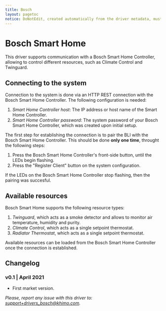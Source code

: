 ```yaml
---
title: Bosch
layout: pagetoc
notice: DoNotEdit, created automatically from the driver metadata, must be updated on the driver itself
---
```

# Bosch Smart Home

This driver supports communication with a Bosch Smart Home Controller,
allowing to control different resources, such as Climate Control and
Twinguard.

## Connecting to the system

Connection to the system is done via an HTTP REST connection with the
Bosch Smart Home Controller. The following configuration is needed:

 1. *Smart Home Controller host*: The IP address or host name of the
Smart Home Controller.
 2. *Smart Home Controller password*: The system password of your
Bosch Smart Home Controller, which was created upon initial setup.

The first step for establishing the connection is to pair the BLI
with the Bosch Smart Home Controller. This should be done **only
one time**, throught the following steps:

 1. Press the Bosch Smart Home Controller's front-side button,
until the LEDs begin flashing.
 2. Press the "Register Client" button on the system configuration.

If the LEDs on the Bosch Smart Home Controller stop flashing, then
the pairing was succesful.

## Available resources

Bosch Smart Home supports the following resource types:

 1. *Twinguard*, which acts as a smoke detector and allows to
monitor air temperature, humidity and purity. 
 2. *Climate Control*, which acts as a single setpoint thermostat.
 3. *Radiator Thermostat*, which acts as a single setpoint thermostat.

Available resources can be loaded from the Bosch Smart Home
Controller once the connection is established.

## Changelog

### v0.1 | April 2021
 - First market version.

*Please, report any issue with this driver to: support+drivers_bosch@khimo.com.*